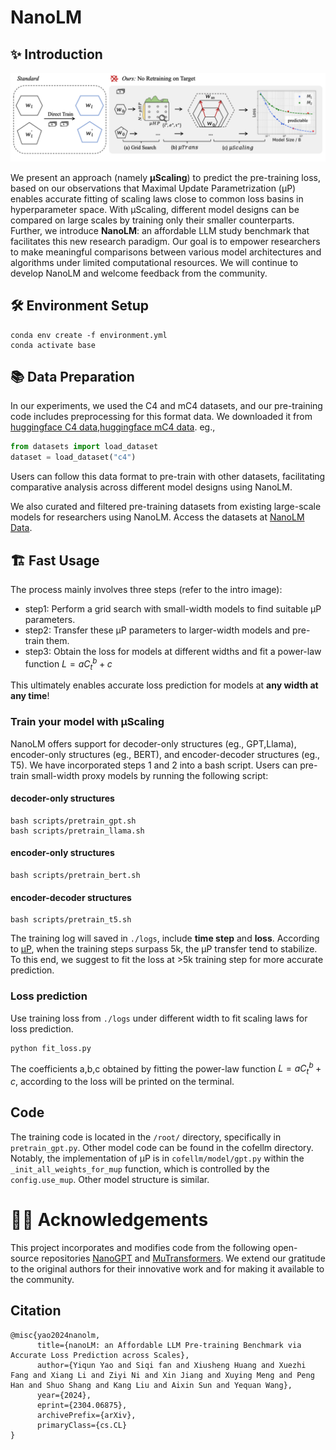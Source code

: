 # NanoLM

## ✨ Introduction

![image](./intro.png)

We present an approach (namely **μScaling**) to predict the pre-training loss, based on our observations that Maximal Update Parametrization (μP) enables accurate fitting of scaling laws close to common loss basins in hyperparameter space. With μScaling, different model designs can be compared on large scales by training only their smaller counterparts. Further, we introduce **NanoLM**: an affordable LLM study benchmark that facilitates this new research paradigm. Our goal is to empower researchers to make meaningful comparisons between various model architectures and algorithms under limited computational resources. We will continue to develop NanoLM and welcome feedback from the community.



## 🛠️ Environment Setup

```
conda env create -f environment.yml
conda activate base
```

## 📚 Data Preparation
In our experiments, we used the C4 and mC4 datasets, and our pre-training code includes preprocessing for this format data.  We downloaded it from [huggingface C4 data](https://huggingface.co/datasets/c4),[huggingface mC4 data](https://huggingface.co/datasets/mc4). eg.,
```python
from datasets import load_dataset
dataset = load_dataset("c4")
```
Users can follow this data format to pre-train with other datasets, facilitating comparative analysis across different model designs using NanoLM.

We also curated and filtered pre-training datasets from existing large-scale models for researchers using NanoLM. Access the datasets at [NanoLM Data](https://huggingface.co/datasets/CofeAI/NanoData).
## 🏗️ Fast Usage


The process mainly involves three steps (refer to the intro image):
* step1: Perform a grid search with small-width models to find suitable μP parameters.
* step2: Transfer these μP parameters to larger-width models and pre-train them.
* step3: Obtain the loss for models at different widths and fit a power-law function $L=aC_t^b+c$

This ultimately enables accurate loss prediction for models at **any width at any time**! 
### Train your model with μScaling
NanoLM offers support for decoder-only structures (eg., GPT,Llama), encoder-only structures (eg., BERT), and encoder-decoder structures (eg., T5). We have incorporated steps 1 and 2 into a bash script. Users can pre-train small-width proxy models by running the following script:

#### decoder-only structures 

```
bash scripts/pretrain_gpt.sh
bash scripts/pretrain_llama.sh
```

#### encoder-only structures

```
bash scripts/pretrain_bert.sh
```

#### encoder-decoder structures 

```
bash scripts/pretrain_t5.sh
```

The training log will saved in ```./logs```, include **time step** and **loss**. According to [µP](https://arxiv.org/pdf/2203.03466), when the training steps surpass 5k, the µP transfer tend to stabilize. To this end, we suggest to fit the loss at >5k training step for more accurate prediction.

### Loss prediction

Use training loss from ```./logs``` under different width to fit scaling laws  for loss prediction.

```
python fit_loss.py
```

The coefficients a,b,c obtained by fitting the power-law function $L=aC_t^b+c$, according to the loss will be printed on the terminal. 


## Code

The training code is located in the ```/root/``` directory, specifically in ```pretrain_gpt.py```. Other model code can be found in the cofellm directory. Notably, the implementation of μP is in ```cofellm/model/gpt.py``` within the ```_init_all_weights_for_mup``` function, which is controlled by the ```config.use_mup```. 
Other model structure is similar.


# 🙏🏻 Acknowledgements

This project incorporates and modifies code from the following open-source repositories   [NanoGPT](https://github.com/karpathy/NanoGPT)  and [MuTransformers](https://github.com/microsoft/mutransformers). We extend our gratitude to the original authors for their innovative work and for making it available to the community.

## Citation
```
@misc{yao2024nanolm,
      title={nanoLM: an Affordable LLM Pre-training Benchmark via Accurate Loss Prediction across Scales}, 
      author={Yiqun Yao and Siqi fan and Xiusheng Huang and Xuezhi Fang and Xiang Li and Ziyi Ni and Xin Jiang and Xuying Meng and Peng Han and Shuo Shang and Kang Liu and Aixin Sun and Yequan Wang},
      year={2024},
      eprint={2304.06875},
      archivePrefix={arXiv},
      primaryClass={cs.CL}
}
```
